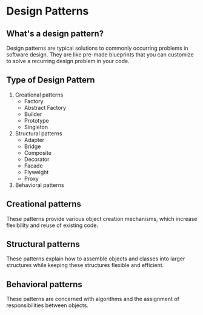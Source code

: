 # Design Patterns
## What's a design pattern?
Design patterns are typical solutions to commonly occurring problems in software design. They are like pre-made blueprints that you can customize to solve a recurring design problem in your code.

## Type of Design Pattern
1. Creational patterns
   - Factory
   - Abstract Factory
   - Builder
   - Prototype
   - Singleton
2. Structural patterns
   - Adapter
   - Bridge
   - Composite
   - Decorator
   - Facade
   - Flyweight
   - Proxy
3. Behavioral patterns

## Creational patterns
These patterns provide various object creation mechanisms, which increase flexibility and reuse of existing code.
## Structural patterns
These patterns explain how to assemble objects and classes into larger structures while keeping these structures flexible and efficient.
## Behavioral patterns
These patterns are concerned with algorithms and the assignment of responsibilities between objects.
